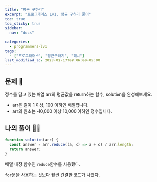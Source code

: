 ```yaml
---
title: "평균 구하기"
excerpt: "프로그래머스 Lv1. 평균 구하기 풀이"
toc: true
toc_sticky: true
sidebar:
  nav: "docs"

categories:
  - programmers-lv1
tags:
  - ["프로그래머스", "평균구하기", "해시"]
last_modified_at: 2023-02-17T08:06:00-05:00
---
```


## 문제 📖

정수를 담고 있는 배열 arr의 평균값을 return하는 함수, solution을 완성해보세요.

- arr은 길이 1 이상, 100 이하인 배열입니다.
- arr의 원소는 -10,000 이상 10,000 이하인 정수입니다.

## 나의 풀이 🙋‍♀️

```js
function solution(arr) {
  const answer = arr.reduce((a, c) => a + c) / arr.length;
  return answer;
}
```

배열 내장 함수인 `reduce`함수를 사용했다.

`for`문을 사용하는 것보다 훨씬 간결한 코드가 나왔다.
